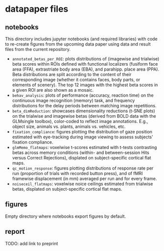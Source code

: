 datapaper files
===============

## notebooks

This directory includes jupyter notebooks (and required libraries) with code to re-create figures from the upcoming data paper using data and result files from the current repository.
- `annotated_betas_per_ROI`: plots distributions of (imagewise and trialwise) beta scores within ROIs defined with functional localizers (fusiform face area (FFA), extrastriate body area (EBA), and parahipp. place area (PPA). Beta distributions are split according to the content of their corresponding image (whether it contains faces, body parts, or elements of scenery). The top 12 images with the highest beta scores in a given ROI are also shown as a mosaic. 
- `behav_analysis`: plots of performance (accuracy, reaction time) on the continuous image recognition (memory) task, and frequency distributions for the delay periods between matching image repetitions.
- `beta_dimReduction`: showcases dimensionality reductions (t-SNE plots) on the trialwise and imagewise betas (derived from BOLD data with the GLMsingle toolbox), color-coded to reflect image annotations. E.g., object size, animals vs. plants, animals vs. vehicles, etc.
- `fixation_compliance`: figures plotting the distribution of gaze position estimated with eye-tracking during image viewing to assess subjects' fixation compliance.
- `glmMemo_flatmaps`: voxelwise t-scores estimated with t-tests contrasting betas across memory conditions (within- and between-session Hits versus Correct Rejections), displated on subject-specific cortical flat maps.
- `qc_motion_response`: figures plotting distributions of response rate per run (proportion of trials with recorded button press), and of fMRI framewise displacement (in mm) averaged per run and for every frame.
- `noiseceil_flatmaps`: voxelwise noice ceilings estimated from trialwise betas, displated on subject-specific cortical flat maps.

## figures

Empty directory where notebooks export figures by default.

## report

TODO: add link to preprint

